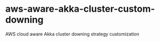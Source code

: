# aws-aware-akka-cluster-custom-downing
AWS cloud aware Akka cluster downing strategy customization
